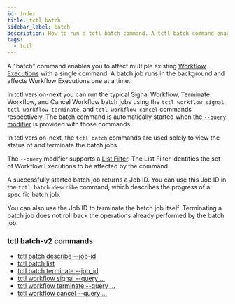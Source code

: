 ```yaml
---
id: index
title: tctl batch
sidebar_label: batch
description: How to run a tctl batch command. A tctl batch command enables you to affect multiple existing Workflow Executions with a single command.
tags:
  - tctl
---
```


A "batch" command enables you to affect multiple existing [Workflow Executions](/workflows#workflow-execution) with a single command.
A batch job runs in the background and affects Workflow Executions one at a time.

In tctl version-next you can run the typical Signal Workflow, Terminate Workflow, and Cancel Workflow batch jobs using the `tctl workflow signal`, `tctl workflow terminate`, and `tctl workflow cancel` commands respectively.
The batch command is automatically started when the [`--query` modifier](/tctl-next/modifiers#--query) is provided with those commands.

In tctl version-next, the `tctl batch` commands are used solely to view the status of and terminate the batch jobs.

The `--query` modifier supports a [List Filter](/concepts/what-is-a-list-filter).
The List Filter identifies the set of Workflow Executions to be affected by the command.

A successfully started batch job returns a Job ID.
You can use this Job ID in the `tctl batch describe` command, which describes the progress of a specific batch job.

You can also use the Job ID to terminate the batch job itself.
Terminating a batch job does not roll back the operations already performed by the batch job.

### tctl batch-v2 commands

- [tctl batch describe --job-id](/tctl-next/batch#describe)
- [tctl batch list](/tctl-next/batch#list)
- [tctl batch terminate --job_id](/tctl-next/batch#terminate)
- [tctl workflow signal --query ...](/tctl-next/workflow/signal)
- [tctl workflow terminate --query ...](/tctl-next/workflow/terminate)
- [tctl workflow cancel --query ...](/tctl-next/workflow/cancel)
